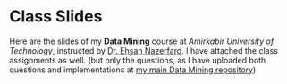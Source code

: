 <h1>Class Slides</h1>

Here are the slides of my <strong>Data Mining</strong> course at <em>Amirkabir University of Technology</em>, instructed by <a href="Ehsan Nazerfard">Dr. Ehsan Nazerfard</a>. I have attached the class assignments as well. (but only the questions, as I have uploaded both questions and implementations at <a href="https://github.com/Tina-Gh/Data-Mining">my main Data Mining repository</a>)
